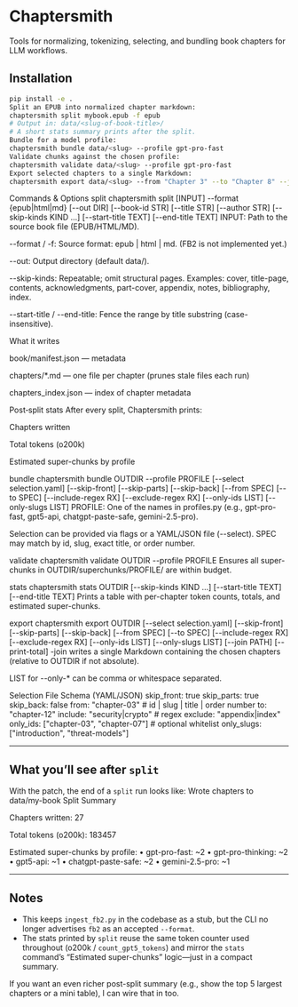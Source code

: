 # Chaptersmith

Tools for normalizing, tokenizing, selecting, and bundling book chapters for LLM workflows.

## Installation

```bash
pip install -e .
Split an EPUB into normalized chapter markdown:
chaptersmith split mybook.epub -f epub
# Output in: data/<slug-of-book-title>/
# A short stats summary prints after the split.
Bundle for a model profile:
chaptersmith bundle data/<slug> --profile gpt-pro-fast
Validate chunks against the chosen profile:
chaptersmith validate data/<slug> --profile gpt-pro-fast
Export selected chapters to a single Markdown:
chaptersmith export data/<slug> --from "Chapter 3" --to "Chapter 8" --join join/chapters.md --print-total
```
Commands & Options
split
chaptersmith split [INPUT] --format {epub|html|md} [--out DIR]
                   [--book-id STR] [--title STR] [--author STR]
                   [--skip-kinds KIND ...]
                   [--start-title TEXT] [--end-title TEXT]
INPUT: Path to the source book file (EPUB/HTML/MD).

--format / -f: Source format: epub | html | md.
(FB2 is not implemented yet.)

--out: Output directory (default data/<slug-of-book-title>).

--skip-kinds: Repeatable; omit structural pages. Examples:
cover, title-page, contents, acknowledgments, part-cover,
appendix, notes, bibliography, index.

--start-title / --end-title: Fence the range by title substring (case-insensitive).

What it writes

book/manifest.json — metadata

chapters/*.md — one file per chapter (prunes stale files each run)

chapters_index.json — index of chapter metadata

Post‑split stats
After every split, Chaptersmith prints:

Chapters written

Total tokens (o200k)

Estimated super-chunks by profile

bundle
chaptersmith bundle OUTDIR --profile PROFILE
                          [--select selection.yaml]
                          [--skip-front] [--skip-parts] [--skip-back]
                          [--from SPEC] [--to SPEC]
                          [--include-regex RX] [--exclude-regex RX]
                          [--only-ids LIST] [--only-slugs LIST]
PROFILE: One of the names in profiles.py (e.g., gpt-pro-fast, gpt5-api, chatgpt-paste-safe, gemini-2.5-pro).

Selection can be provided via flags or a YAML/JSON file (--select).
SPEC may match by id, slug, exact title, or order number.

validate
chaptersmith validate OUTDIR --profile PROFILE
Ensures all super-chunks in OUTDIR/superchunks/PROFILE/ are within budget.

stats
chaptersmith stats OUTDIR [--skip-kinds KIND ...]
                          [--start-title TEXT] [--end-title TEXT]
Prints a table with per-chapter token counts, totals, and estimated super-chunks.

export
chaptersmith export OUTDIR [--select selection.yaml]
                           [--skip-front] [--skip-parts] [--skip-back]
                           [--from SPEC] [--to SPEC]
                           [--include-regex RX] [--exclude-regex RX]
                           [--only-ids LIST] [--only-slugs LIST]
                           [--join PATH] [--print-total]
-join writes a single Markdown containing the chosen chapters
(relative to OUTDIR if not absolute).

LIST for --only-* can be comma or whitespace separated.

Selection File Schema (YAML/JSON)
skip_front: true
skip_parts: true
skip_back: false
from: "chapter-03"   # id | slug | title | order number
to: "chapter-12"
include: "security|crypto"    # regex
exclude: "appendix|index"
only_ids: ["chapter-03", "chapter-07"]     # optional whitelist
only_slugs: ["introduction", "threat-models"]

---

## What you’ll see after `split`

With the patch, the end of a `split` run looks like:
Wrote chapters to data/my-book
Split Summary

Chapters written: 27

Total tokens (o200k): 183457

Estimated super-chunks by profile:
• gpt-pro-fast: ~2
• gpt-pro-thinking: ~2
• gpt5-api: ~1
• chatgpt-paste-safe: ~2
• gemini-2.5-pro: ~1

---

## Notes

- This keeps `ingest_fb2.py` in the codebase as a stub, but the CLI no longer advertises `fb2` as an accepted `--format`.
- The stats printed by `split` reuse the same token counter used throughout (o200k / `count_gpt5_tokens`) and mirror the `stats` command’s “Estimated super-chunks” logic—just in a compact summary.

If you want an even richer post-split summary (e.g., show the top 5 largest chapters or a mini table), I can wire that in too.
